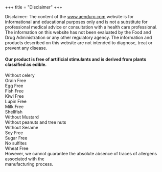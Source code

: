 +++
title = "Disclaimer"
+++

Disclaimer:
The content of the www.aenduro.com website is for informational and educational purposes only and is not a substitute for professional medical advice or consultation with a health care professional. The information on this website has not been evaluated by the Food and Drug Administration or any other regulatory agency. The information and products described on this website are not intended to diagnose, treat or prevent any disease.

#### Our product is free of artificial stimulants and is derived from plants classified as edible.
Without celery<br>
Grain Free<br>
Egg Free<br>
Fish Free<br>
Kiwi Free<br>
Lupin Free<br>
Milk Free<br>
Shellfish<br>
Without Mustard<br>
Without peanuts and tree nuts<br>
Without Sesame<br>
Soy Free<br>
Sugar Free<br>
No sulfites<br>
Wheat Free<br>
However, we cannot guarantee the absolute absence of traces of allergens associated with the<br>
manufacturing process.<br>